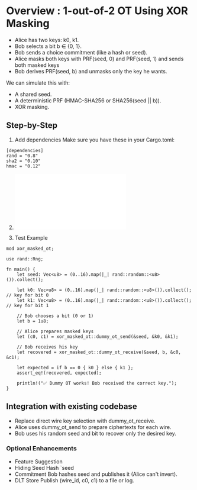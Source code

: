 # Overview : 1-out-of-2 OT Using XOR Masking

- Alice has two keys: k0, k1.
- Bob selects a bit b ∈ {0, 1}.
- Bob sends a choice commitment (like a hash or seed).
- Alice masks both keys with PRF(seed, 0) and PRF(seed, 1) and sends both masked keys
- Bob derives PRF(seed, b) and unmasks only the key he wants.

We can simulate this with:

- A shared seed.
- A deterministic PRF (HMAC-SHA256 or SHA256(seed || b)).
- XOR masking.

## Step-by-Step

1. Add dependencies
   Make sure you have these in your Cargo.toml:

```
[dependencies]
rand = "0.8"
sha2 = "0.10"
hmac = "0.12"
```

2. ![OT Implementation](src/xor-masked-ot.rs)

3. Test Example

```
mod xor_masked_ot;

use rand::Rng;

fn main() {
    let seed: Vec<u8> = (0..16).map(|_| rand::random::<u8>()).collect();

    let k0: Vec<u8> = (0..16).map(|_| rand::random::<u8>()).collect(); // key for bit 0
    let k1: Vec<u8> = (0..16).map(|_| rand::random::<u8>()).collect(); // key for bit 1

    // Bob chooses a bit (0 or 1)
    let b = 1u8;

    // Alice prepares masked keys
    let (c0, c1) = xor_masked_ot::dummy_ot_send(&seed, &k0, &k1);

    // Bob receives his key
    let recovered = xor_masked_ot::dummy_ot_receive(&seed, b, &c0, &c1);

    let expected = if b == 0 { k0 } else { k1 };
    assert_eq!(recovered, expected);

    println!("✅ Dummy OT works! Bob received the correct key.");
}
```

## Integration with existing codebase

- Replace direct wire key selection with dummy_ot_receive.
- Alice uses dummy_ot_send to prepare ciphertexts for each wire.
- Bob uses his random seed and bit to recover only the desired key.

### Optional Enhancements

- Feature Suggestion
- Hiding Seed Hash `seed
- Commitment Bob hashes seed and publishes it (Alice can't invert).
- DLT Store Publish (wire_id, c0, c1) to a file or log.
